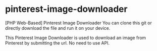 # pinterest-image-downloader
[PHP Web-Based] Pinterest Image Downloader
You can clone this git or directly download the file and run it on your device.

This Pinterest Image Downloader is used to download an image from Pinterest by submitting the url. No need to use API.
